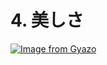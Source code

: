 # 4. 美しさ


[![Image from Gyazo](https://i.gyazo.com/6b28664f58fe08e20679a499ba4aae67.png)](https://gyazo.com/6b28664f58fe08e20679a499ba4aae67)


